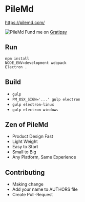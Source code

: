 # PileMd

https://pilemd.com/

![PileMd](https://pilemd.com/images/top1.png)
Fund me on [Gratipay](https://gratipay.com/~hirokiky/)

## Run

```
npm install
NODE_ENV=development webpack
Electron .
```

## Build

* `gulp`
* `PM_OSX_SIGN='...' gulp electron`
* `gulp electron-linux`
* `gulp electron-windows`

## Zen of PileMd

* Product Design Fast
* Light Weight
* Easy to Start
* Small to Big
* Any Platform, Same Experience

## Contributing

* Making change
* Add your name to AUTHORS file
* Create Pull-Request
